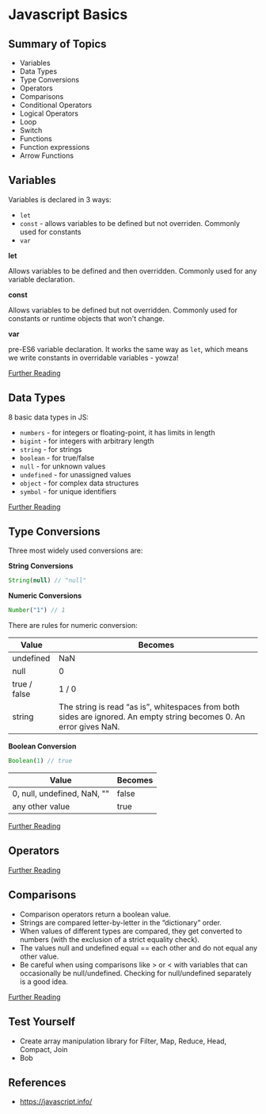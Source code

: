 # Javascript Basics

## Summary of Topics
- Variables
- Data Types
- Type Conversions
- Operators
- Comparisons
- Conditional Operators
- Logical Operators
- Loop
- Switch
- Functions
- Function expressions
- Arrow Functions

## Variables

Variables is declared in 3 ways:
- `let` 
- `const` - allows variables to be defined but not overriden. Commonly used for constants
- `var`

**let**

Allows variables to be defined and then overridden. Commonly used for any variable declaration.

**const**

Allows variables to be defined but not overridden. Commonly used for constants or runtime objects that won't change.

**var**

pre-ES6 variable declaration. It works the same way as `let`, which means we write constants in overridable variables - yowza!

[Further Reading](https://javascript.info/variables)

## Data Types

8 basic data types in JS:
- `numbers` - for integers or floating-point, it has limits in length
- `bigint` - for integers with arbitrary length
- `string` - for strings
- `boolean` - for true/false
- `null` - for unknown values
- `undefined` - for unassigned values
- `object` - for complex data structures
- `symbol` - for unique identifiers

[Further Reading](https://javascript.info/types)

## Type Conversions

Three most widely used conversions are:

**String Conversions**

```js
String(null) // "null"
```

**Numeric Conversions**

```js
Number("1") // 1
```

There are rules for numeric conversion:

| Value | Becomes |
| --- | --- |
| undefined | NaN |
| null | 0 |
| true / false | 1 / 0 |
| string | The string is read “as is”, whitespaces from both sides are ignored. An empty string becomes 0. An error gives NaN. |

**Boolean Conversion**

```js
Boolean(1) // true
```

| Value | Becomes |
| --- | --- |
| 0, null, undefined, NaN, "" | false |
| any other value | true | 

[Further Reading](https://javascript.info/type-conversions)

## Operators

[Further Reading](https://javascript.info/operators)

## Comparisons

- Comparison operators return a boolean value.
- Strings are compared letter-by-letter in the “dictionary” order.
- When values of different types are compared, they get converted to numbers (with the exclusion of a strict equality check).
- The values null and undefined equal == each other and do not equal any other value.
- Be careful when using comparisons like > or < with variables that can occasionally be null/undefined. Checking for null/undefined separately is a good idea.

[Further Reading](https://javascript.info/comparison)

## Test Yourself

- Create array manipulation library for Filter, Map, Reduce, Head, Compact, Join
- Bob

## References

- https://javascript.info/
